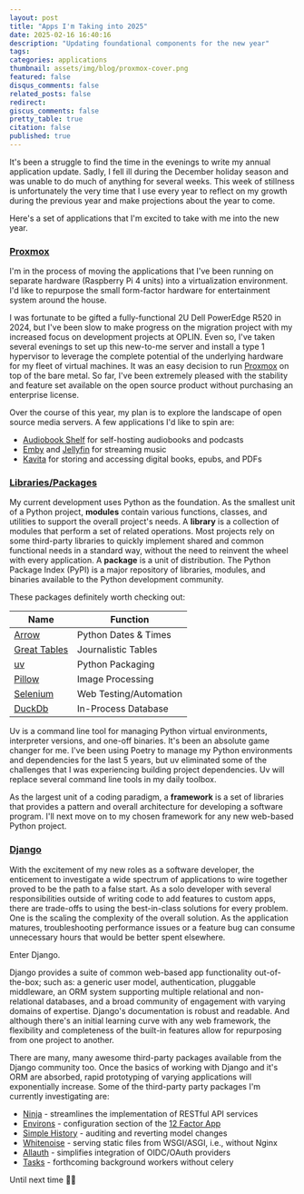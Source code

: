 ```yaml
---
layout: post
title: "Apps I'm Taking into 2025"
date: 2025-02-16 16:40:16
description: "Updating foundational components for the new year"
tags:
categories: applications
thumbnail: assets/img/blog/proxmox-cover.png
featured: false
disqus_comments: false
related_posts: false
redirect:
giscus_comments: false
pretty_table: true
citation: false
published: true
---
```


It's been a struggle to find the time in the evenings to write my annual application update. Sadly, I fell ill
during the December holiday season and was unable to do much of anything for several weeks. This week of stillness is 
unfortunately the very time that I use every year to reflect on my growth during the previous year and make projections
about the year to come. 

Here's a set of applications that I'm excited to take with me into the new year.

### [Proxmox](https://www.proxmox.com/en/)

I'm in the process of moving the applications that I've been running on separate hardware (Raspberry Pi 4 units) into
a virtualization environment. I'd like to repurpose the small form-factor hardware for entertainment system around the 
house.

I was fortunate to be gifted a fully-functional 2U Dell PowerEdge R520 in 2024, but I've been slow to make progress on
the migration project with my increased focus on development projects at OPLIN. Even so, I've taken several evenings
to set up this new-to-me server and install a type 1 hypervisor to leverage the complete potential of the underlying
hardware for my fleet of virtual machines. It was an easy decision to run [Proxmox](https://www.proxmox.com/en/) on top
of the bare metal. So far, I've been extremely pleased with the stability and feature set available on the open source
product without purchasing an enterprise license.

Over the course of this year, my plan is to explore the landscape of open source media servers. A few applications I'd
like to spin are:

* [Audiobook Shelf](https://www.audiobookshelf.org/) for self-hosting audiobooks and podcasts 
* [Emby](https://emby.media/) and [Jellyfin](https://jellyfin.org/) for streaming music 
* [Kavita](https://www.kavitareader.com/) for storing and accessing digital books, epubs, and PDFs

### [Libraries/Packages](https://pypi.org/)

My current development uses Python as the foundation. As the smallest unit of a Python project, **modules** contain 
various functions, classes, and utilities to support the overall project's needs. A **library** is a collection of 
modules that perform a set of related operations. Most projects rely on some third-party libraries to quickly 
implement shared and common functional needs in a standard way, without the need to reinvent the wheel with every 
application. A **package** is a unit of distribution. The Python Package Index (PyPI) is a major repository of 
libraries, modules, and binaries available to the Python development community.

These packages definitely worth checking out:

| Name                                                                         | Function               |
|------------------------------------------------------------------------------|------------------------|
| [Arrow](https://arrow.readthedocs.io/en/latest/)                             | Python Dates & Times   |
| [Great Tables](https://posit-dev.github.io/great-tables/articles/intro.html) | Journalistic Tables    |
| [uv](https://docs.astral.sh/uv/)                                             | Python Packaging       |
| [Pillow](https://pillow.readthedocs.io/en/stable)                            | Image Processing       |
| [Selenium](https://www.selenium.dev/documentation/)                          | Web Testing/Automation |
| [DuckDb](https://duckdb.org/)                                                | In-Process Database    |

Uv is a command line tool for managing Python virtual environments, interpreter versions, and one-off binaries. It's 
been an absolute game changer for me. I've been using Poetry to manage my Python environments and dependencies for the 
last 5 years, but uv eliminated some of the challenges that I was experiencing building project dependencies. Uv will 
replace several command line tools in my daily toolbox.

As the largest unit of a coding paradigm, a **framework** is a set of libraries that provides a pattern and overall 
architecture for developing a software program. I'll next move on to my chosen framework for any new web-based Python 
project.

### [Django](https://www.djangoproject.com/)

With the excitement of my new roles as a software developer, the enticement to investigate a wide spectrum of 
applications to wire together proved to be the path to a false start. As a solo developer with several responsibilities
outside of writing code to add features to custom apps, there are trade-offs to using the best-in-class solutions for
every problem. One is the scaling the complexity of the overall solution. As the application matures, troubleshooting
performance issues or a feature bug can consume unnecessary hours that would be better spent elsewhere.

Enter Django.

Django provides a suite of common web-based app functionality out-of-the-box; such as: a generic user model, 
authentication, pluggable middleware, an ORM system supporting multiple relational and non-relational databases,
and a broad community of engagement with varying domains of expertise. Django's documentation is robust and readable.
And although there's an initial learning curve with any web framework, the flexibility and completeness of the built-in
features allow for repurposing from one project to another.

There are many, many awesome third-party packages available from the Django community too. Once the basics of working
with Django and it's ORM are absorbed, rapid prototyping of varying applications will exponentially increase. Some of 
the third-party party packages I'm currently investigating are:

* [Ninja](https://django-ninja.dev/) - streamlines the implementation of RESTful API services
* [Environs](https://github.com/sloria/environs) - configuration section of the [12 Factor App](https://12factor.net/)
* [Simple History](https://django-simple-history.readthedocs.io/en/latest/) - auditing and reverting model changes
* [Whitenoise](https://github.com/evansd/whitenoise) - serving static files from WSGI/ASGI, i.e., without Nginx 
* [Allauth](https://github.com/pennersr/django-allauth/) - simplifies integration of OIDC/OAuth providers
* [Tasks](https://github.com/realOrangeOne/django-tasks) - forthcoming background workers without celery

Until next time 👋🏻